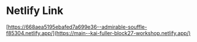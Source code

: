 # Netlify Link
[https://668aea5195ebafed7a699e36--admirable-souffle-f85304.netlify.app/](https://main--kai-fuller-block27-workshop.netlify.app/)
